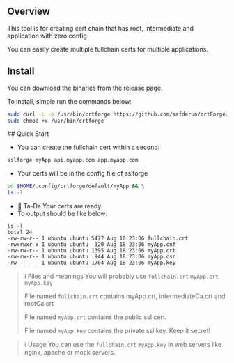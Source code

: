 ## Overview

This tool is for creating cert chain that has root, intermediate and application with zero config.

You can easily create multiple fullchain certs for multiple applications.

## Install

You can download the binaries from the release page.

To install, simple run the commands below:

```bash
sudo curl -L -o /usr/bin/crtforge https://github.com/safderun/crtForge/releases/download/v1.0.0/crtforge-$(uname -s)-$(uname -m) && \
sudo chmod +x /usr/bin/crtforge
```

## Quick Start

- You can create the fullchain cert within a second:

```bash
sslforge myApp api.myapp.com app.myapp.com
```

- Your certs will be in the config file of sslforge

```bash
cd $HOME/.config/crtforge/default/myApp && \
ls -l
```

- 🎉 Ta-Da Your certs are ready.
- To output should be like below:

```output
ls -l
total 24
-rw-rw-r-- 1 ubuntu ubuntu 5477 Aug 18 23:06 fullchain.crt
-rwxrwxr-x 1 ubuntu ubuntu  320 Aug 18 23:06 myApp.cnf
-rw-rw-r-- 1 ubuntu ubuntu 1395 Aug 18 23:06 myApp.crt
-rw-rw-r-- 1 ubuntu ubuntu  944 Aug 18 23:06 myApp.csr
-rw------- 1 ubuntu ubuntu 1704 Aug 18 23:06 myApp.key
```

> :information_source: Files and meanings
> You will probably use `fullchain.crt` `myApp.crt` `myApp.key`
>
> File named `fullchain.crt` contains myApp.crt, intermediateCa.crt and rootCa.crt
>
> File named `myApp.crt` contains the public ssl cert.
>
> File named `myApp.key` contains the private ssl key. Keep it secret!

> :information_source: Usage
> You can use the `fullchain.crt` `myApp.key` in web servers like nginx, apache or mock servers.
